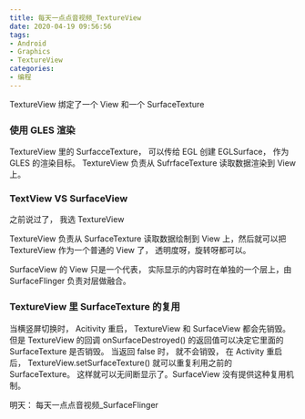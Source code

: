 ```yaml
---
title: 每天一点点音视频_TextureView
date: 2020-04-19 09:56:56
tags:
- Android
- Graphics
- TextureView
categories:
- 编程
---
```


TextureView 绑定了一个 View 和一个 SurfaceTexture

### 使用 GLES 渲染

TextureView 里的 SurfacceTexture， 可以传给 EGL 创建 EGLSurface， 作为 GLES 的渲染目标。 TextureView 负责从 SufrfaceTexture 读取数据渲染到 View 上。

### TextView VS SurfaceView

之前说过了， 我选 TextureView

TextureView 负责从 SurfaceTexture 读取数据绘制到 View 上，然后就可以把 TextureView 作为一个普通的 View 了， 透明度呀，旋转呀都可以。

SurfaceView 的 View 只是一个代表， 实际显示的内容时在单独的一个层上，由 SurfaceFlinger 负责对层做融合。

### TextureView 里 SurfaceTexture 的复用

当横竖屏切换时， Acitivity 重启， TextureView 和 SurfaceView 都会先销毁。但是 TextureView 的回调 onSurfaceDestroyed() 的返回值可以决定它里面的 SurfaceTexture 是否销毁。 当返回 false 时， 就不会销毁， 在 Activity 重启后， TextureView.setSurfaceTexture() 就可以重复利用之前的 SurfaceTexture。 这样就可以无间断显示了。SurfaceView 没有提供这种复用机制。

明天： 每天一点点音视频_SurfaceFlinger
